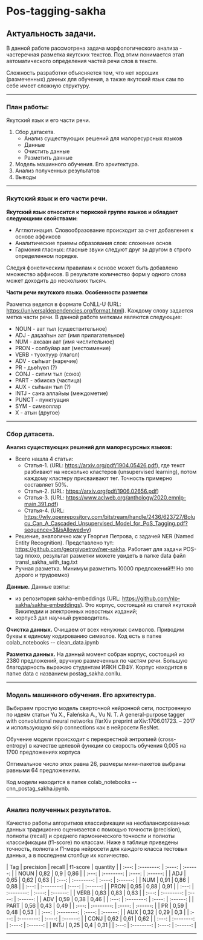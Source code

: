 # Pos-tagging-sakha
## Актуальность задачи.
В данной работе рассмотрена задача морфологического анализа - частеречная разметка якутских текстов. Под этим понимается этап автоматического определения частей речи слов в тексте.

Сложность разработки объясняется тем, что нет хороших (размеченных) данных для обучения, а также якутский язык сам по себе имеет сложную структуру.
___
### План работы:
Якутский язык и его части речи.
1. Сбор датасета.
    * Анализ существующих решений для малоресурсных языков
    * Данные 
    * Очистить данные
    * Разметить данные
2. Модель машинного обучения. Его архитектура.
3. Анализ полученных результатов
4. Выводы
___
### Якутский язык и его части речи.
__Якутский язык относится к тюркской группе языков и обладает следующими свойствами:__
* Агглютинация. Словообразование происходит за счет добавления к основе аффиксов
* Аналитические приемы образования слов: сложение основ
* Гармония гласных: гласные звуки следуют друг за другом в строго определенном порядке.

Следуя фонетическим правилам к основе может быть добавлено множество аффиксов. В результате количество форм у одного слова может доходить до нескольких тысяч.

__Части речи якутского языка. Особенности разметки__

Разметка ведется в формате CoNLL-U (URL: https://universaldependencies.org/format.html). Каждому слову задается метка части речи. В данной работе метками являются следующие:
*	NOUN - аат тыл (существительное)
*	ADJ - даҕааһын аат (имя прилагательное)
*	NUM - ахсаан аат (имя числительное)
*	PRON - солбуйар аат (местоимение)
*	VERB - туохтуур (глагол) 
*	ADV - сыһыат (наречие) 
*	PR - дьөһүөл (?)
*	CONJ - ситим тыл (союз) 
*	PART - эбиискэ (частица)
*  AUX - сыһыан тыл (?) 
*	INTJ - саҥа аллайыы (междометие) 
*	PUNCT - пунктуация 
*  SYM - символлар
*  X - атын (другое)
___
### Сбор датасета.
__Анализ существующих решений для малоресурсных языков:__
 * Всего нашла 4 статьи:
   * Статья-1. (URL: https://arxiv.org/pdf/1904.05426.pdf), где текст разбивают на несколько кластеров (unsupervised learning), потом каждому кластеру присваивают тег. Точность примерно составляет 50%.
   * Статья-2. (URL: https://arxiv.org/pdf/1906.02656.pdf)
   * Статья-3. (URL: https://www.aclweb.org/anthology/2020.emnlp-main.391.pdf)
   * Статья-4. (URL: https://wlv.openrepository.com/bitstream/handle/2436/623727/Bolucu_Can_A_Cascaded_Unsupervised_Model_for_PoS_Tagging.pdf?sequence=3&isAllowed=y)
 * Решение, аналогично как у Георгия Петрова, с задачей NER (Named Entity Recognition). Представлено тут: https://github.com/georgiypetrov/ner-sakha. Работает для задачи POS-tag плохо, результат разметки можете увидеть в папке data файл transl_sakha_with_tag.txt
 * Ручная разметка. Минимум разметить 10000 предложений!!! Но это дорого и трудоемко)
 
__Данные.__
Данные взяты:
 * из репозитория sakha-embeddings (URL: https://github.com/nlp-sakha/sakha-embeddings). Это корпус, состоящий из статей якутской Википедии и электронных новостных изданий;
 * корпус3 дал научный руководитель. 
 
__Очистка данных.__
Очищаем от всех ненужных символов. Приводим буквы к единому кодированию символов. Код есть в папке colab_notebooks -- clean_data.ipynb

__Разметка данных.__
На данный момент собран корпус, состоящий из 2380 предложений, вручную размеченных по частям речи. Большую благодарность выражаю студентам ИЯКН СВФУ. Корпус находится в папке data с названием postag_sakha.conllu.
___
### Модель машинного обучения. Его архитектура.

Выбираем простую модель сверточной нейронной сети, построенную по идеям статьи Yu X., Faleńska A., Vu N. T. A general-purpose tagger with convolutional neural networks //arXiv preprint arXiv:1706.01723. – 2017 и использующую skip connections как в нейросети ResNet.

Обучение модели происходит с перекрестной энтропией (cross-entropy) в качестве целевой функции со скорость обучения 0,005 на 1700 предложениях корпуса

Оптимальное число эпох равна 26, размеры мини-пакетов выбраны равными 64 предложениям.

Код модели находится в папке colab_notebooks -- cnn_postag_sakha.ipynb.
___
### Анализ полученных результатов.
Качество работы алгоритмов классификации на несбалансированных данных традиционно оценивается с помощью точности (precision), полноты (recall) и среднего гармонического точности и полноты классификации (f1-score) по классам. Ниже в таблице приведены точность, полнота и f1-мера нейросети для каждого класса тестовых данных, а в последнем столбце их количество.

|  Tag  | precision  | recall | f1-score | quantity |
| :---: | :--------: | :----: | :------: |
| NOUN  |  0,82      |  0,9   |   0,86   |
| :---: | :--------: | :----: | :------: |
| ADJ   |  0,65      |  0,62  |   0,63   |
| :---: | :--------: | :----: | :------: |
| NUM   |  0,91      |  0,86  |   0,88   |
| :---: | :--------: | :----: | :------: |
| PRON  |  0,95      |  0,88  |   0,91   |
| :---: | :--------: | :----: | :------: |
| VERB  |  0,83      |  0,83  |   0,83   |
| :---: | :--------: | :----: | :------: |
| ADV   |  0,59      |  0,38  |   0,46   |
| :---: | :--------: | :----: | :------: |
| PART  |  0,56      |  0,43  |   0,49   |
| :---: | :--------: | :----: | :------: |
| PR    |  0,59      |  0,48  |   0,53   |
| :---: | :--------: | :----: | :------: |
| AUX   |  0,32      |  0,29  |   0,3    |
| :---: | :--------: | :----: | :------: |
| CONJ  |  0,62      |  0,61  |   0,62   |
| :---: | :--------: | :----: | :------: |
| INTJ  |  0,25      |  0,4   |   0,31   |
| :---: | :--------: | :----: | :------: |
___
